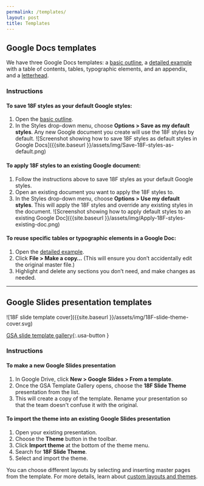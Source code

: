 ```yaml
---
permalink: /templates/
layout: post
title: Templates
---
```

## Google Docs templates
We have three Google Docs templates: a [basic outline](https://docs.google.com/a/gsa.gov/document/d/1lJBCZwgQzKsX5ggr7ykUaeuAUNqKsthENYCXMTA5Tbs/edit?usp=sharing), a [detailed example](https://docs.google.com/a/gsa.gov/document/d/1BovRM6thz0YWCyd32zwbh-6TYy4ON6GEc8ILDd3RLl8/edit?usp=sharing) with a table of contents, tables, typographic elements, and an appendix, and a [letterhead](https://docs.google.com/document/d/16rQOcP9XYu4qlPwrswTXKO7XBKegxejvXocxo98rW5c/edit?usp=sharing).

### Instructions
#### To save 18F styles as your default Google styles:
1. Open the [basic outline](https://docs.google.com/a/gsa.gov/document/d/1lJBCZwgQzKsX5ggr7ykUaeuAUNqKsthENYCXMTA5Tbs/edit?usp=sharing).
2. In the Styles drop-down menu, choose **Options > Save as my default styles**. Any new Google document you create will use the 18F styles by default.
![Screenshot showing how to save 18F styles as default styles in Google Docs]({{site.baseurl }}/assets/img/Save-18F-styles-as-default.png)

#### To apply 18F styles to an existing Google document:
1. Follow the instructions above to save 18F styles as your default Google styles. 
2. Open an existing document you want to apply the 18F styles to.
3. In the Styles drop-down menu, choose **Options > Use my default styles**. This will apply the 18F styles and override any existing styles in the document. 
![Screenshot showing how to apply default styles to an existing Google Doc]({{site.baseurl }}/assets/img/Apply-18F-styles-existing-doc.png)

#### To reuse specific tables or typographic elements in a Google Doc:
1. Open the [detailed example](https://docs.google.com/a/gsa.gov/document/d/1BovRM6thz0YWCyd32zwbh-6TYy4ON6GEc8ILDd3RLl8/edit?usp=sharing).
2. Click **File > Make a copy…** (This will ensure you don’t accidentally edit the original master file.)
3. Highlight and delete any sections you don’t need, and make changes as needed.

***

## Google Slides presentation templates
![18F slide template cover]({{site.baseurl }}/assets/img/18F-slide-theme-cover.svg)

[GSA slide template gallery](https://docs.google.com/presentation/u/0/?ftv=1&folder=0BwWYNZcEDfwabE13dnZpbFN5QmM&tgif=d){:.usa-button }

### Instructions
#### To make a new Google Slides presentation
1. In Google Drive, click **New > Google Slides > From a template**.
2. Once the GSA Template Gallery opens, choose the **18F Slide Theme** presentation from the list.
3. This will create a copy of the template. Rename your presentation so that the team doesn't confuse it with the original.

#### To import the theme into an existing Google Slides presentation
1. Open your existing presentation.
2. Choose the **Theme** button in the toolbar.
3. Click **Import theme** at the bottom of the theme menu.
4. Search for **18F Slide Theme**.
5. Select and import the theme.

You can choose different layouts by selecting and inserting master pages from the template. For more details, learn about [custom layouts and themes](https://support.google.com/docs/answer/1694986?hl=en).
